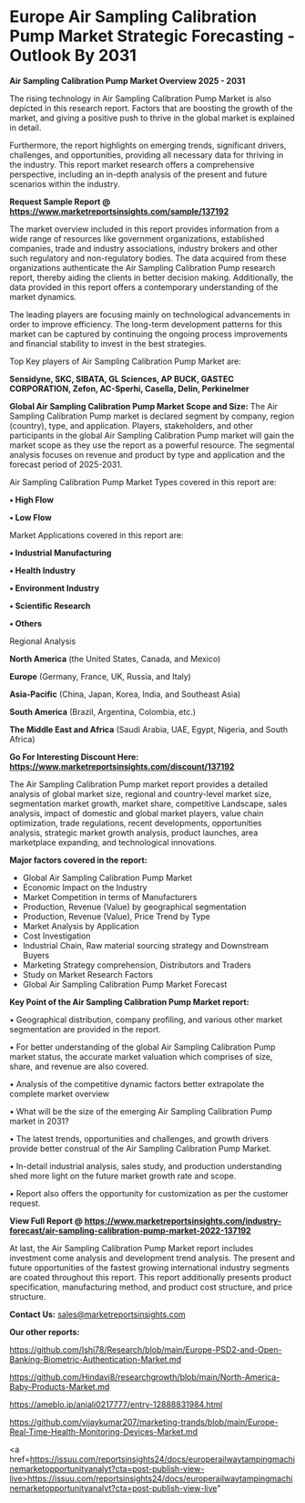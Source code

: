  # Europe Air Sampling Calibration Pump Market Strategic Forecasting - Outlook By 2031

<Strong> Air Sampling Calibration Pump Market Overview 2025 - 2031</strong>

The rising technology in Air Sampling Calibration Pump Market is also depicted in this research report. Factors that are boosting the growth of the market, and giving a positive push to thrive in the global market is explained in detail.

Furthermore, the report highlights on emerging trends, significant drivers, challenges, and opportunities, providing all necessary data for thriving in the industry. This report market research offers a comprehensive perspective, including an in-depth analysis of the present and future scenarios within the industry.

<strong>Request Sample Report @ <a href=https://www.marketreportsinsights.com/sample/137192>https://www.marketreportsinsights.com/sample/137192</a></strong>

The market overview included in this report provides information from a wide range of resources like government organizations, established companies, trade and industry associations, industry brokers and other such regulatory and non-regulatory bodies. The data acquired from these organizations authenticate the Air Sampling Calibration Pump research report, thereby aiding the clients in better decision making. Additionally, the data provided in this report offers a contemporary understanding of the market dynamics.

The leading players are focusing mainly on technological advancements in order to improve efficiency. The long-term development patterns for this market can be captured by continuing the ongoing process improvements and financial stability to invest in the best strategies.

Top Key players of Air Sampling Calibration Pump Market are:

<strong>Sensidyne, SKC, SIBATA, GL Sciences, AP BUCK, GASTEC CORPORATION, Zefon, AC-Sperhi, Casella, Delin, Perkinelmer</strong>

<strong><b>Global Air Sampling Calibration Pump Market Scope and Size:</b></strong>
The Air Sampling Calibration Pump market is declared segment by company, region (country), type, and application. Players, stakeholders, and other participants in the global Air Sampling Calibration Pump market will gain the market scope as they use the report as a powerful resource. The segmental analysis focuses on revenue and product by type and application and the forecast period of 2025-2031.

Air Sampling Calibration Pump Market Types covered in this report are:

<strong>• High Flow

• Low Flow</strong>

Market Applications covered in this report are:

<strong>• Industrial Manufacturing

• Health Industry

• Environment Industry

• Scientific Research

• Others</strong> 

Regional Analysis

<strong>North America</strong> (the United States, Canada, and Mexico)

<strong>Europe</strong> (Germany, France, UK, Russia, and Italy)

<strong>Asia-Pacific</strong> (China, Japan, Korea, India, and Southeast Asia)

<strong>South America</strong> (Brazil, Argentina, Colombia, etc.)

<strong>The Middle East and Africa</strong> (Saudi Arabia, UAE, Egypt, Nigeria, and South Africa)

<strong>Go For Interesting Discount Here: <a href=https://www.marketreportsinsights.com/discount/137192>https://www.marketreportsinsights.com/discount/137192</a></strong>

The Air Sampling Calibration Pump market report provides a detailed analysis of global market size, regional and country-level market size, segmentation market growth, market share, competitive Landscape, sales analysis, impact of domestic and global market players, value chain optimization, trade regulations, recent developments, opportunities analysis, strategic market growth analysis, product launches, area marketplace expanding, and technological innovations.

<strong><b>Major factors covered in the report:</b></strong>
<ul>
  <li>Global Air Sampling Calibration Pump Market </li>
  <li>Economic Impact on the Industry</li>
  <li>Market Competition in terms of Manufacturers</li>
  <li>Production, Revenue (Value) by geographical segmentation</li>
  <li>Production, Revenue (Value), Price Trend by Type</li>
  <li>Market Analysis by Application</li>
  <li>Cost Investigation</li>
  <li>Industrial Chain, Raw material sourcing strategy and Downstream Buyers</li>
  <li>Marketing Strategy comprehension, Distributors and Traders</li>
  <li>Study on Market Research Factors</li>
  <li>Global Air Sampling Calibration Pump Market Forecast</li>
</ul>

<strong><b>Key Point of the Air Sampling Calibration Pump Market report:</b></strong>

• Geographical distribution, company profiling, and various other market segmentation are provided in the report.

• For better understanding of the global Air Sampling Calibration Pump market status, the accurate market valuation which comprises of size, share, and revenue are also covered.

• Analysis of the competitive dynamic factors better extrapolate the complete market overview

• What will be the size of the emerging Air Sampling Calibration Pump market in 2031?

• The latest trends, opportunities and challenges, and growth drivers provide better construal of the Air Sampling Calibration Pump Market.

• In-detail industrial analysis, sales study, and production understanding shed more light on the future market growth rate and scope.

• Report also offers the opportunity for customization as per the customer request.

<strong><b>View Full Report @ <a href=https://www.marketreportsinsights.com/industry-forecast/air-sampling-calibration-pump-market-2022-137192>https://www.marketreportsinsights.com/industry-forecast/air-sampling-calibration-pump-market-2022-137192</a></b></strong>


At last, the Air Sampling Calibration Pump Market report includes investment come analysis and development trend analysis. The present and future opportunities of the fastest growing international industry segments are coated throughout this report. This report additionally presents product specification, manufacturing method, and product cost structure, and price structure.

<strong>Contact Us:</strong>
sales@marketreportsinsights.com

<strong>Our other reports:</strong>

<a href=https://github.com/Ishi78/Research/blob/main/Europe-PSD2-and-Open-Banking-Biometric-Authentication-Market.md>https://github.com/Ishi78/Research/blob/main/Europe-PSD2-and-Open-Banking-Biometric-Authentication-Market.md</a>

<a href=https://github.com/Hindavi8/researchgrowth/blob/main/North-America-Baby-Products-Market.md>https://github.com/Hindavi8/researchgrowth/blob/main/North-America-Baby-Products-Market.md</a>

<a href=https://ameblo.jp/anjali0217777/entry-12888831984.html>https://ameblo.jp/anjali0217777/entry-12888831984.html</a>

<a href=https://github.com/vijaykumar207/marketing-trands/blob/main/Europe-Real-Time-Health-Monitoring-Devices-Market.md>https://github.com/vijaykumar207/marketing-trands/blob/main/Europe-Real-Time-Health-Monitoring-Devices-Market.md</a>

<a href=https://issuu.com/reportsinsights24/docs/europerailwaytampingmachinemarketopportunityanalyt?cta=post-publish-view-live>https://issuu.com/reportsinsights24/docs/europerailwaytampingmachinemarketopportunityanalyt?cta=post-publish-view-live</a>"
